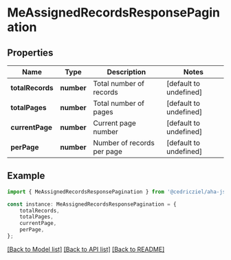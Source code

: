 # MeAssignedRecordsResponsePagination


## Properties

Name | Type | Description | Notes
------------ | ------------- | ------------- | -------------
**totalRecords** | **number** | Total number of records | [default to undefined]
**totalPages** | **number** | Total number of pages | [default to undefined]
**currentPage** | **number** | Current page number | [default to undefined]
**perPage** | **number** | Number of records per page | [default to undefined]

## Example

```typescript
import { MeAssignedRecordsResponsePagination } from '@cedricziel/aha-js';

const instance: MeAssignedRecordsResponsePagination = {
    totalRecords,
    totalPages,
    currentPage,
    perPage,
};
```

[[Back to Model list]](../README.md#documentation-for-models) [[Back to API list]](../README.md#documentation-for-api-endpoints) [[Back to README]](../README.md)
